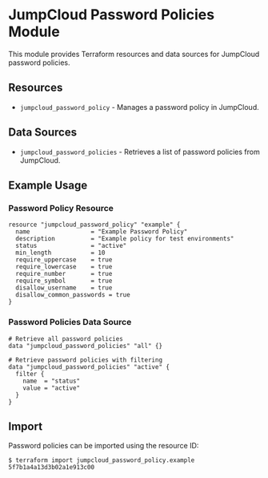 # JumpCloud Password Policies Module

This module provides Terraform resources and data sources for JumpCloud password policies.

## Resources

- `jumpcloud_password_policy` - Manages a password policy in JumpCloud.

## Data Sources

- `jumpcloud_password_policies` - Retrieves a list of password policies from JumpCloud.

## Example Usage

### Password Policy Resource

```hcl
resource "jumpcloud_password_policy" "example" {
  name                 = "Example Password Policy"
  description          = "Example policy for test environments"
  status               = "active"
  min_length           = 10
  require_uppercase    = true
  require_lowercase    = true
  require_number       = true
  require_symbol       = true
  disallow_username    = true
  disallow_common_passwords = true
}
```

### Password Policies Data Source

```hcl
# Retrieve all password policies
data "jumpcloud_password_policies" "all" {}

# Retrieve password policies with filtering
data "jumpcloud_password_policies" "active" {
  filter {
    name  = "status"
    value = "active"
  }
}
```

## Import

Password policies can be imported using the resource ID:

```
$ terraform import jumpcloud_password_policy.example 5f7b1a4a13d3b02a1e913c00
``` 